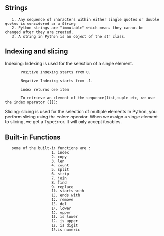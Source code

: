 

## Strings
       1. Any sequence of characters within either single quotes or double quotes is considered as a String
       2. Python strings are "immutable" which means they cannot be changed after they are created.
       3. A string in Python is an object of the str class. 
## Indexing and slicing

Indexing: Indexing is used for the selection of a single element.

           Positive indexing starts from 0.
           
           Negative Indexing starts from -1.
           
           index returns one item
           
           To retrieve an element of the sequence(list,tuple etc, we use the index operator ([]):
           
       
Slicing: slicing is used for the selection of multiple elements
          In Python, you perform slicing using the colon: operator.
          When we assign a single element to slicing, we get a TypeError. It will only accept iterables.


## Built-in Functions 

       some of the built-in functions are :
                         1. index
                         2. copy
                         3. len
                         4. count
                         5. split
                         6. strip
                         7. join
                         8. find
                         9. replace
                         10. starts with
                         11. ends with 
                         12. remove
                         13. del
                         14. lower
                         15. upper
                         16. is lower
                         17. is upper
                         18. is digit
                         19.is numeric
